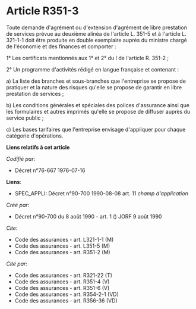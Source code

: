 # Article R351-3

Toute demande d'agrément ou d'extension d'agrément de libre prestation de services prévue au deuxième alinéa de l'article L.
351-5 et à l'article L. 321-1-1 doit être produite en double exemplaire auprès du ministre chargé de l'économie et des
finances et comporter :

1° Les certificats mentionnés aux 1° et 2° du I de l'article R. 351-2 ;

2° Un programme d'activités rédigé en langue française et contenant :

a) La liste des branches et sous-branches que l'entreprise se propose de pratiquer et la nature des risques qu'elle se
propose de garantir en libre prestation de services ;

b) Les conditions générales et spéciales des polices d'assurance ainsi que les formulaires et autres imprimés qu'elle se
propose de diffuser auprès du service public ;

c) Les bases tarifaires que l'entreprise envisage d'appliquer pour chaque catégorie d'opérations.

**Liens relatifs à cet article**

_Codifié par_:

  - Décret n°76-667 1976-07-16

**Liens**:

  - SPEC_APPLI: Décret n°90-700 1990-08-08 art. 11 *champ d'application*

_Créé par_:

  - Décret n°90-700 du 8 août 1990 - art. 1 () JORF 9 août 1990

_Cite_:

  - Code des assurances - art. L321-1-1 (M)
  - Code des assurances - art. L351-5 (M)
  - Code des assurances - art. R351-2 (M)

_Cité par_:

  - Code des assurances - art. R321-22 (T)
  - Code des assurances - art. R351-4 (V)
  - Code des assurances - art. R351-6 (V)
  - Code des assurances - art. R354-2-1 (VD)
  - Code des assurances - art. R356-36 (VD)
